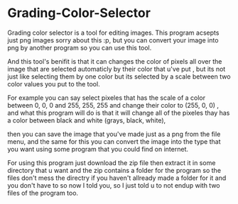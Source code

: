# Grading-Color-Selector
Grading color selector is a tool for editing images.
This program acsepts just png images sorry about this :p,
but you can convert your image into png by another program so you can use this tool.

And this tool's benifit is that it can changes the color of pixels all over the image that are selected automaticly by their color that u've put
, but its not just like selecting them by one color but its selected by a scale between two color values you put to the tool.

For example you can say select pixeles that has the scale of a color between 0, 0, 0 and 255, 255, 255 and change their color to (255, 0, 0) ,
and what this program will do is that it will change all of the pixeles thay has a color between black and white (grays, black, white),

then you can save the image that you've made just as a png from the file menu, 
and the same for this you can convert the image into the type that you want using some program that you could find on internet.

For using this program just download the zip file then extract it in some directory that u want and the zip contains a folder for the program so the files don't mess the directry if you haven't allready made a folder for it and you don't have to so now I told you, so I just told u to not endup with two files of the program too.
